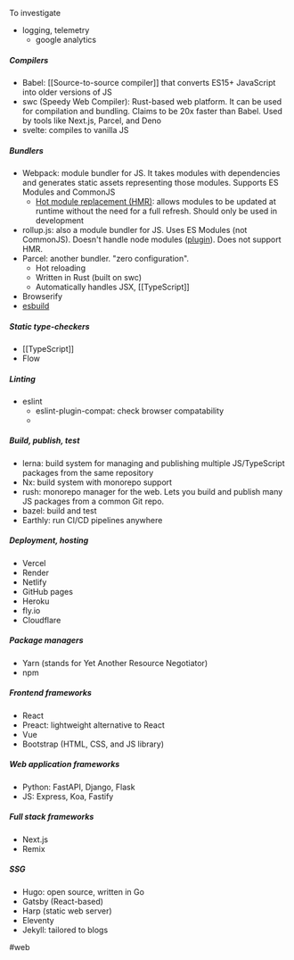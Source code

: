 To investigate
- logging, telemetry
	- google analytics

##### Compilers
- Babel: [[Source-to-source compiler]] that converts ES15+ JavaScript into older versions of JS
- swc (Speedy Web Compiler): Rust-based web platform. It can be used for compilation and bundling. Claims to be 20x faster than Babel. Used by tools like Next.js, Parcel, and Deno
- svelte: compiles to vanilla JS


##### Bundlers
- Webpack: module bundler for JS. It takes modules with dependencies and generates static assets representing those modules. Supports ES Modules and CommonJS
	- [Hot module replacement (HMR)](https://webpack.js.org/guides/hot-module-replacement/): allows modules to be updated at runtime without the need for a full refresh. Should only be used in development
- rollup.js: also a module bundler for JS. Uses ES Modules (not CommonJS). Doesn't handle node modules ([plugin](https://www.npmjs.com/package/@rollup/plugin-node-resolve)). Does not support HMR.
- Parcel: another bundler. "zero configuration".
	- Hot reloading
	- Written in Rust (built on swc)
	- Automatically handles JSX, [[TypeScript]]
- Browserify
- [esbuild](https://esbuild.github.io/)


##### Static type-checkers
- [[TypeScript]]
- Flow


##### Linting
- eslint
	- eslint-plugin-compat: check browser compatability
	- 


##### Build, publish, test
- lerna: build system for managing and publishing multiple JS/TypeScript packages from the same repository
- Nx: build system with monorepo support
- rush: monorepo manager for the web. Lets you build and publish many JS packages from a common Git repo.
- bazel: build and test
- Earthly: run CI/CD pipelines anywhere


##### Deployment, hosting
- Vercel
- Render
- Netlify
- GitHub pages
- Heroku
- fly.io
- Cloudflare


##### Package managers
- Yarn (stands for Yet Another Resource Negotiator)
- npm


##### Frontend frameworks
- React
- Preact: lightweight alternative to React
- Vue
- Bootstrap (HTML, CSS, and JS library)


##### Web application frameworks
- Python: FastAPI, Django, Flask
- JS: Express, Koa, Fastify


##### Full stack frameworks
- Next.js
- Remix


##### SSG
- Hugo: open source, written in Go
- Gatsby (React-based)
- Harp (static web server)
- Eleventy
- Jekyll: tailored to blogs


#web



